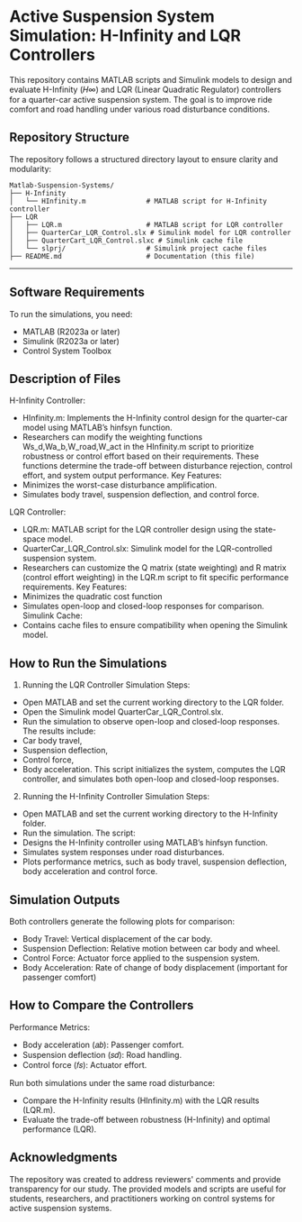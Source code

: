 # Active Suspension System Simulation: H-Infinity and LQR Controllers
This repository contains MATLAB scripts and Simulink models to design and evaluate H-Infinity (𝐻∞) and LQR (Linear Quadratic Regulator) controllers for a quarter-car active suspension system. The goal is to improve ride comfort and road handling under various road disturbance conditions.

## Repository Structure

The repository follows a structured directory layout to ensure clarity and modularity:

```plaintext
Matlab-Suspension-Systems/
├── H-Infinity
│   └── HInfinity.m               # MATLAB script for H-Infinity controller
├── LQR
│   ├── LQR.m                     # MATLAB script for LQR controller
│   ├── QuarterCar_LQR_Control.slx # Simulink model for LQR controller
│   ├── QuarterCart_LQR_Control.slxc # Simulink cache file
│   └── slprj/                    # Simulink project cache files
├── README.md                     # Documentation (this file)
```
---
## Software Requirements
To run the simulations, you need:

- MATLAB (R2023a or later)
- Simulink (R2023a or later)
- Control System Toolbox

## Description of Files

H-Infinity Controller:
- HInfinity.m: Implements the H-Infinity control design for the quarter-car model using MATLAB’s hinfsyn function.
- Researchers can modify the weighting functions Ws_d,Wa_b,W_road,W_act in the HInfinity.m script to prioritize robustness or control effort based on their requirements. These functions determine the trade-off between disturbance rejection, control effort, and system output performance.
Key Features:
- Minimizes the worst-case disturbance amplification.
- Simulates body travel, suspension deflection, and control force.

LQR Controller:
- LQR.m: MATLAB script for the LQR controller design using the state-space model.
- QuarterCar_LQR_Control.slx: Simulink model for the LQR-controlled suspension system.
- Researchers can customize the Q matrix (state weighting) and R matrix (control effort weighting) in the LQR.m script to fit specific performance requirements. 
Key Features:
- Minimizes the quadratic cost function 
- Simulates open-loop and closed-loop responses for comparison.
Simulink Cache:
- Contains cache files to ensure compatibility when opening the Simulink model.

## How to Run the Simulations
1. Running the LQR Controller Simulation
Steps:
- Open MATLAB and set the current working directory to the LQR folder.
- Open the Simulink model QuarterCar_LQR_Control.slx.
- Run the simulation to observe open-loop and closed-loop responses.
The results include:
- Car body travel,
- Suspension deflection,
- Control force,
- Body acceleration.
This script initializes the system, computes the LQR controller, and simulates both open-loop and closed-loop responses.

2. Running the H-Infinity Controller Simulation
Steps:
- Open MATLAB and set the current working directory to the H-Infinity folder.
- Run the simulation.
The script:
- Designs the H-Infinity controller using MATLAB’s hinfsyn function.
- Simulates system responses under road disturbances.
- Plots performance metrics, such as body travel, suspension deflection, body acceleration and control force.

## Simulation Outputs
Both controllers generate the following plots for comparison:
- Body Travel: Vertical displacement of the car body.
- Suspension Deflection: Relative motion between car body and wheel.
- Control Force: Actuator force applied to the suspension system.
- Body Acceleration: Rate of change of body displacement (important for passenger comfort)

## How to Compare the Controllers
Performance Metrics:
- Body acceleration (𝑎𝑏): Passenger comfort.
- Suspension deflection (𝑠𝑑): Road handling.
- Control force (𝑓𝑠): Actuator effort.

Run both simulations under the same road disturbance:
- Compare the H-Infinity results (HInfinity.m) with the LQR results (LQR.m).
- Evaluate the trade-off between robustness (H-Infinity) and optimal performance (LQR).

## Acknowledgments
The repository was created to address reviewers' comments and provide transparency for our study. The provided models and scripts are useful for students, researchers, and practitioners working on control systems for active suspension systems.
